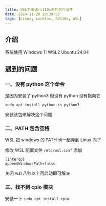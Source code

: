 ```yaml
---
title: WSL下编译rv110x系列芯片固件
date: 2024-11-20 19:39:55
tags: [Linux, Luckfox, RV110x, WSL]
---
```


## 介绍

系统使用 Windows 11 WSL2 Ubuntu 24.04

## 遇到的问题

### 一、没有 python 这个命令

是因为安装了 python3 但没有 python 没有指向它

`sudo apt install python-is-python3`

安装该包来解决这个问题

### 二、PATH 包含空格

WSL 把 windows 的 PATH 也一起弄到 Linux 内了

修改 WSL 配置文件 `/etc/wsl.conf` 添加

```
[interop]
appendWindowsPath=false
```

关闭 wsl 八秒以上再启动即可解决

### 三、找不到 cpio 模块

安装一下 `sudo apt install cpio`
